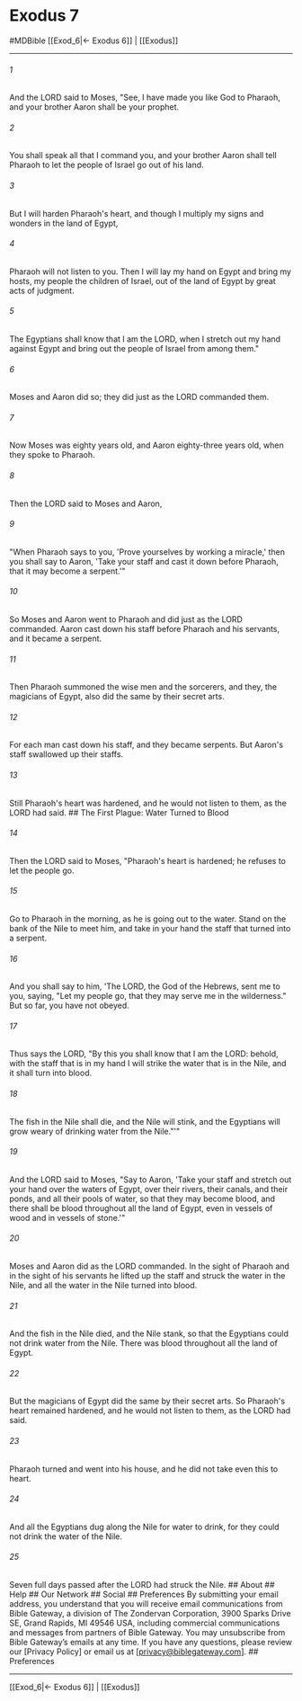# Exodus 7
#MDBible
[[Exod_6|← Exodus 6]] | [[Exodus]]

***






###### 1 


And the LORD said to Moses, "See, I have made you like God to Pharaoh, and your brother Aaron shall be your prophet. 





###### 2 


You shall speak all that I command you, and your brother Aaron shall tell Pharaoh to let the people of Israel go out of his land. 





###### 3 


But I will harden Pharaoh's heart, and though I multiply my signs and wonders in the land of Egypt, 





###### 4 


Pharaoh will not listen to you. Then I will lay my hand on Egypt and bring my hosts, my people the children of Israel, out of the land of Egypt by great acts of judgment. 





###### 5 


The Egyptians shall know that I am the LORD, when I stretch out my hand against Egypt and bring out the people of Israel from among them." 





###### 6 


Moses and Aaron did so; they did just as the LORD commanded them. 





###### 7 


Now Moses was eighty years old, and Aaron eighty-three years old, when they spoke to Pharaoh. 





###### 8 


Then the LORD said to Moses and Aaron, 





###### 9 


"When Pharaoh says to you, 'Prove yourselves by working a miracle,' then you shall say to Aaron, 'Take your staff and cast it down before Pharaoh, that it may become a serpent.'" 





###### 10 


So Moses and Aaron went to Pharaoh and did just as the LORD commanded. Aaron cast down his staff before Pharaoh and his servants, and it became a serpent. 





###### 11 


Then Pharaoh summoned the wise men and the sorcerers, and they, the magicians of Egypt, also did the same by their secret arts. 





###### 12 


For each man cast down his staff, and they became serpents. But Aaron's staff swallowed up their staffs. 





###### 13 


Still Pharaoh's heart was hardened, and he would not listen to them, as the LORD had said. ## The First Plague: Water Turned to Blood 





###### 14 


Then the LORD said to Moses, "Pharaoh's heart is hardened; he refuses to let the people go. 





###### 15 


Go to Pharaoh in the morning, as he is going out to the water. Stand on the bank of the Nile to meet him, and take in your hand the staff that turned into a serpent. 





###### 16 


And you shall say to him, 'The LORD, the God of the Hebrews, sent me to you, saying, "Let my people go, that they may serve me in the wilderness." But so far, you have not obeyed. 





###### 17 


Thus says the LORD, "By this you shall know that I am the LORD: behold, with the staff that is in my hand I will strike the water that is in the Nile, and it shall turn into blood. 





###### 18 


The fish in the Nile shall die, and the Nile will stink, and the Egyptians will grow weary of drinking water from the Nile."'" 





###### 19 


And the LORD said to Moses, "Say to Aaron, 'Take your staff and stretch out your hand over the waters of Egypt, over their rivers, their canals, and their ponds, and all their pools of water, so that they may become blood, and there shall be blood throughout all the land of Egypt, even in vessels of wood and in vessels of stone.'" 





###### 20 


Moses and Aaron did as the LORD commanded. In the sight of Pharaoh and in the sight of his servants he lifted up the staff and struck the water in the Nile, and all the water in the Nile turned into blood. 





###### 21 


And the fish in the Nile died, and the Nile stank, so that the Egyptians could not drink water from the Nile. There was blood throughout all the land of Egypt. 





###### 22 


But the magicians of Egypt did the same by their secret arts. So Pharaoh's heart remained hardened, and he would not listen to them, as the LORD had said. 





###### 23 


Pharaoh turned and went into his house, and he did not take even this to heart. 





###### 24 


And all the Egyptians dug along the Nile for water to drink, for they could not drink the water of the Nile. 





###### 25 


Seven full days passed after the LORD had struck the Nile. ## About ## Help ## Our Network ## Social ## Preferences By submitting your email address, you understand that you will receive email communications from Bible Gateway, a division of The Zondervan Corporation, 3900 Sparks Drive SE, Grand Rapids, MI 49546 USA, including commercial communications and messages from partners of Bible Gateway. You may unsubscribe from Bible Gateway&rsquo;s emails at any time. If you have any questions, please review our [Privacy Policy] or email us at [privacy@biblegateway.com]. ## Preferences

***

[[Exod_6|← Exodus 6]] | [[Exodus]]
